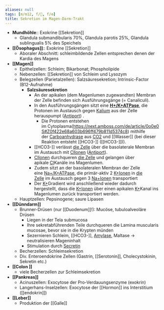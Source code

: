 ```yaml
---
aliases: null
tags: [m/m12, f/💩, f/⚙️]
title: Sekretion im Magen-Darm-Trakt
---
```

- **Mundhöhle**:: Exokrine [[Sekretion]]
    - Glandula submandibularis 70%, Glandula parotis 25%, Glandula sublingualis 5% des Speichels
- **[[Ösophagus]]**:: Exokrine [[Sekretion]]
    - Aboraler Abschnitt: schleimbildende Zellen entsprechen denen der Kardia des Magens
- **[[Magen]]**
    - Epithelzellen: Schleim; Bikarbonat; Phospholipide
    - Nebenzellen: [[Sekretion]] von Schleim und Lysozym
    - Belegzellen (Parietalzellen): Salzsäuresekretion; Intrinsic-Factor (B12-Aufnahme)
        - **Salzsäuresekretion**
            - An der apikalen (dem Magenlumen zugewandten) Membran der Zelle befinden sich Ausführungsgänge (= Canaliculi).
            - In den Ausführungsgängen sitzt eine **[H+/K+ATPase](https://next.amboss.com/de/article/xK0EiS#Zf0c840f8ad85d7298890520096fbeefb)**, die Protonen im Austausch gegen [Kalium](https://next.amboss.com/de/article/lo0vXS#Z477f9060c8df99243630e4cfaf0406fb) aus der Zelle herauspumpt ([Antiport](https://next.amboss.com/de/article/xK0EiS#Ze4a5c24ce9b8e8d0ebe7587da9567e1d)) .
                - Die Protonen entstehen im Cytoplasma(https://next.amboss.com/de/article/0o0e0S#Z0f422e68a603b696ff479b811d5374c8) mithilfe der [Carboanhydrase](https://next.amboss.com/de/article/Np0-pS#Zbeafa8984a049ef9c34230b43ae896e5) aus [CO2](https://next.amboss.com/de/article/4h03Vf#Z74ccb4d25831e21df54f44e7a6a6163d) und [[Wasser]] (bei dieser Reaktion entsteht [[HCO3-]] ([[HCO3-]])).
            - [[HCO3-]] verlässt [die Zelle](https://next.amboss.com/de/article/0o0e0S#Z687dbca5dd0b0588524e232f6c9ee810) über die basolaterale Membran im Austausch mit [Cl](https://next.amboss.com/de/article/Ln0wFg#Z017a8e6fa12dbb76bc1713d71032d673)[Ionen](https://next.amboss.com/de/article/hK0cTS#Z1866f4baec2a48d578f0f3ad1f16fd34) ([Antiport](https://next.amboss.com/de/article/xK0EiS#Ze4a5c24ce9b8e8d0ebe7587da9567e1d)).
            - [Cl](https://next.amboss.com/de/article/Ln0wFg#Z017a8e6fa12dbb76bc1713d71032d673)[Ionen](https://next.amboss.com/de/article/hK0cTS#Z1866f4baec2a48d578f0f3ad1f16fd34) durchqueren [die Zelle](https://next.amboss.com/de/article/0o0e0S#Z687dbca5dd0b0588524e232f6c9ee810) und gelangen über apikale [Cl](https://next.amboss.com/de/article/Ln0wFg#Z017a8e6fa12dbb76bc1713d71032d673)Kanäle ins Magenlumen.
            - Zudem sitzt an der basolateralen Membran der Zelle eine [Na+/K+ATPase](https://next.amboss.com/de/article/xK0EiS#Z3e96ad2103d417711bc1cc8896359c3d), die primär-aktiv 2 [K+](https://next.amboss.com/de/article/lo0vXS#Z477f9060c8df99243630e4cfaf0406fb)[Ionen](https://next.amboss.com/de/article/hK0cTS#Z1866f4baec2a48d578f0f3ad1f16fd34) in [die Zelle](https://next.amboss.com/de/article/0o0e0S#Z687dbca5dd0b0588524e232f6c9ee810) im Austausch gegen 3 [Na+](https://next.amboss.com/de/article/lo0vXS#Z2266cd6efa242b3c8cdb921b63106041)[Ionen](https://next.amboss.com/de/article/hK0cTS#Z1866f4baec2a48d578f0f3ad1f16fd34) transportiert
            - Der [K+](https://next.amboss.com/de/article/lo0vXS#Z477f9060c8df99243630e4cfaf0406fb)Gradient wird anschließend wieder dadurch hergestellt, dass die [K+](https://next.amboss.com/de/article/lo0vXS#Z477f9060c8df99243630e4cfaf0406fb)[Ionen](https://next.amboss.com/de/article/hK0cTS#Z1866f4baec2a48d578f0f3ad1f16fd34) über einen apikalen [K+](https://next.amboss.com/de/article/lo0vXS#Z477f9060c8df99243630e4cfaf0406fb)Kanal ins Magenlumen zurück transportiert werden.
    - Hauptzellen: Pepsinogene; saure Lipasen
- **[[Dünndarm]]**
    - Brunner-Drüsen (nur [[Duodenum]]!): Mucöse, tubuloalveoläre Drüsen
        - Liegen in der Tela submucosa
        - Ihre sekretabführenden Teile durchqueren die Lamina muscularis mucosae, bevor sie in die Krypten münden
        - Sezernieren Schleim, [[HCO3-]], [Amylase](https://next.amboss.com/de/article/Ln0wFg#Z88842cb7fc9f8d38a218bf403c2914a5), Maltase → neutralisieren Mageninhalt
        - Stimulation durch [Secretin](https://next.amboss.com/de/article/qK0ChS#Z76dfe0ecbb9c3c480c29a66a28d397db)
    - Becherzellen: Schleimsekretion
    - Div. Enteroendokrine Zellen (Gastrin, [[Serotonin]], Cholecystokinin, Sekretin etc.)
- **[[Colon   ]]**
    - viele Becherzellen zur Schleimsekretion
- **[[Pankreas]]**
    - Acinuszellen: Exocytose der Pro-Verdauungsenzyme (exokrin)
    - Langerhans-Inselzellen: Exocytose der [[Hormon]] ins Interstitium ([[endokrin]])
- **[[Leber]]**
    - Produktion der [[Galle]]

